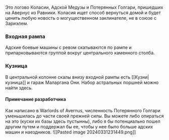 Это логово Коласии, Адской Медузы и Потерянных Голгари, пришедших на Авернус из Равники. Коласия ищет способ вернуться домой и будет ценить любую новость о могущественном заклинателе, не в союзе с Зариэлем.
### Входная рампа
Адские боевые машины с ревом скатываются по рампе и припарковываются группой вокруг центрального каменного столба.

### Кузница
В центральной колонне скалы внизу входной рампы есть [[Кузни|кузница]] и гараж Маларгана Они. Набор астральных поршней можно найти здесь.
#### Примечание разработчика
Как написано в Warlords of Avernus, численность Потерянного Голгари уменьшилась до части своей прежней силы. Вы можете либо опираться на это (куски их базы здесь пустынны), либо я бы потенциально пошел другим путем и поддержал бы ее, чтобы у нее было больше адских машин и наездников.
![[Pasted image 20240331231449.png]]